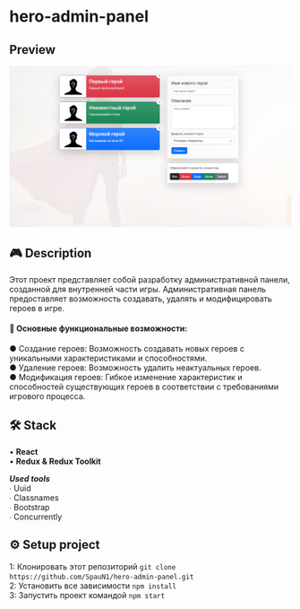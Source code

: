# hero-admin-panel
## Preview
![Пример изображения](https://raw.githubusercontent.com/SpauN1/hero-admin-panel/master/public/preview-github.png)

## 🎮 Description
Этот проект представляет собой разработку административной панели, созданной для внутренней части игры. Административная панель предоставляет возможность создавать, удалять и модифицировать героев в игре.

#### 🔧 Основные функциональные возможности:
● Создание героев: Возможность создавать новых героев с уникальными характеристиками и способностями.  
● Удаление героев: Возможность удалить неактуальных героев.  
● Модификация героев: Гибкое изменение характеристик и способностей существующих героев в соответствии с требованиями игрового процесса.
 
## 🛠️ Stack  
• **React**  
• **Redux & Redux Toolkit**  

***Used tools***  
∙ Uuid  
∙ Classnames  
∙ Bootstrap  
∙ Concurrently  


## ⚙️ Setup project
1:  Клонировать этот репозиторий ```git clone https://github.com/SpauN1/hero-admin-panel.git```  
2:  Установить все зависимости ```npm install```  
3:  Запустить проект командой ```npm start``` 
